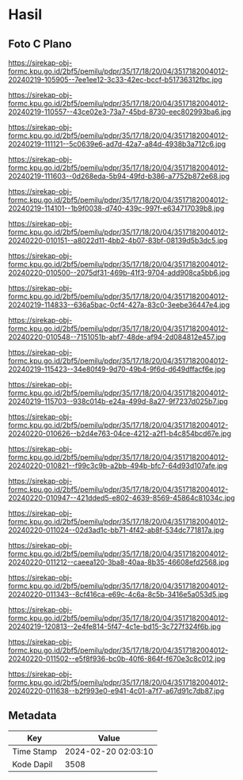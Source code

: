 # Hasil

## Foto C Plano

https://sirekap-obj-formc.kpu.go.id/2bf5/pemilu/pdpr/35/17/18/20/04/3517182004012-20240219-105905--7ee1ee12-3c33-42ec-bccf-b51736312fbc.jpg

https://sirekap-obj-formc.kpu.go.id/2bf5/pemilu/pdpr/35/17/18/20/04/3517182004012-20240219-110557--43ce02e3-73a7-45bd-8730-eec802993ba6.jpg

https://sirekap-obj-formc.kpu.go.id/2bf5/pemilu/pdpr/35/17/18/20/04/3517182004012-20240219-111121--5c0639e6-ad7d-42a7-a84d-4938b3a712c6.jpg

https://sirekap-obj-formc.kpu.go.id/2bf5/pemilu/pdpr/35/17/18/20/04/3517182004012-20240219-111603--0d268eda-5b94-49fd-b386-a7752b872e68.jpg

https://sirekap-obj-formc.kpu.go.id/2bf5/pemilu/pdpr/35/17/18/20/04/3517182004012-20240219-114101--1b9f0038-d740-439c-997f-e634717039b8.jpg

https://sirekap-obj-formc.kpu.go.id/2bf5/pemilu/pdpr/35/17/18/20/04/3517182004012-20240220-010151--a8022d11-4bb2-4b07-83bf-08139d5b3dc5.jpg

https://sirekap-obj-formc.kpu.go.id/2bf5/pemilu/pdpr/35/17/18/20/04/3517182004012-20240220-010500--2075df31-469b-41f3-9704-add908ca5bb6.jpg

https://sirekap-obj-formc.kpu.go.id/2bf5/pemilu/pdpr/35/17/18/20/04/3517182004012-20240219-114833--636a5bac-0cf4-427a-83c0-3eebe36447e4.jpg

https://sirekap-obj-formc.kpu.go.id/2bf5/pemilu/pdpr/35/17/18/20/04/3517182004012-20240220-010548--7151051b-abf7-48de-af94-2d084812e457.jpg

https://sirekap-obj-formc.kpu.go.id/2bf5/pemilu/pdpr/35/17/18/20/04/3517182004012-20240219-115423--34e80f49-9d70-49b4-9f6d-d649dffacf6e.jpg

https://sirekap-obj-formc.kpu.go.id/2bf5/pemilu/pdpr/35/17/18/20/04/3517182004012-20240219-115703--938c014b-e24a-499d-8a27-9f7237d025b7.jpg

https://sirekap-obj-formc.kpu.go.id/2bf5/pemilu/pdpr/35/17/18/20/04/3517182004012-20240220-010626--b2d4e763-04ce-4212-a2f1-b4c854bcd67e.jpg

https://sirekap-obj-formc.kpu.go.id/2bf5/pemilu/pdpr/35/17/18/20/04/3517182004012-20240220-010821--f99c3c9b-a2bb-494b-bfc7-64d93d107afe.jpg

https://sirekap-obj-formc.kpu.go.id/2bf5/pemilu/pdpr/35/17/18/20/04/3517182004012-20240220-010947--421dded5-e802-4639-8569-45864c81034c.jpg

https://sirekap-obj-formc.kpu.go.id/2bf5/pemilu/pdpr/35/17/18/20/04/3517182004012-20240220-011024--02d3ad1c-bb71-4f42-ab8f-534dc771817a.jpg

https://sirekap-obj-formc.kpu.go.id/2bf5/pemilu/pdpr/35/17/18/20/04/3517182004012-20240220-011212--caeea120-3ba8-40aa-8b35-46608efd2568.jpg

https://sirekap-obj-formc.kpu.go.id/2bf5/pemilu/pdpr/35/17/18/20/04/3517182004012-20240220-011343--8cf416ca-e69c-4c6a-8c5b-3416e5a053d5.jpg

https://sirekap-obj-formc.kpu.go.id/2bf5/pemilu/pdpr/35/17/18/20/04/3517182004012-20240219-120813--2e4fe814-5f47-4c1e-bd15-3c727f324f6b.jpg

https://sirekap-obj-formc.kpu.go.id/2bf5/pemilu/pdpr/35/17/18/20/04/3517182004012-20240220-011502--e5f8f936-bc0b-40f6-864f-f670e3c8c012.jpg

https://sirekap-obj-formc.kpu.go.id/2bf5/pemilu/pdpr/35/17/18/20/04/3517182004012-20240220-011638--b2f993e0-e941-4c01-a7f7-a67d91c7db87.jpg


## Metadata

| Key        | Value               |
| ---------- | ------------------- |
| Time Stamp | 2024-02-20 02:03:10 |
| Kode Dapil | 3508                |



